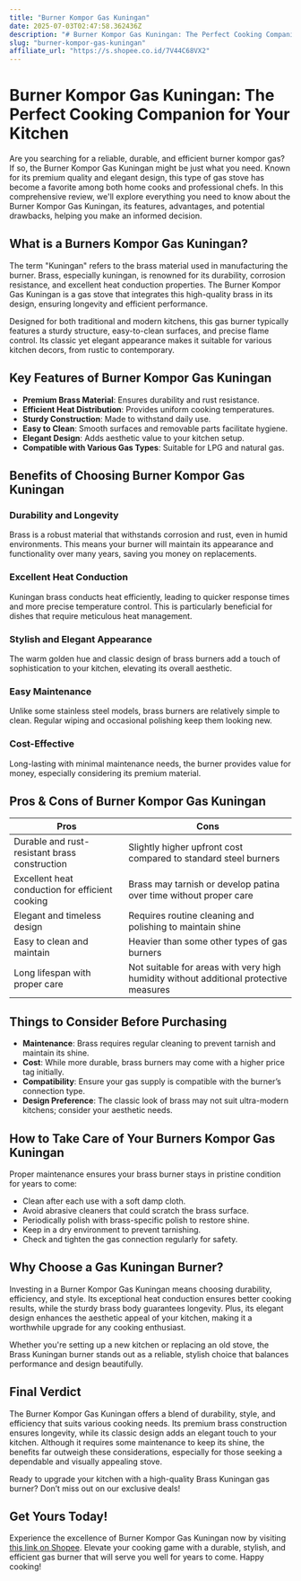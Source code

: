 ```yaml
---
title: "Burner Kompor Gas Kuningan"
date: 2025-07-03T02:47:58.362436Z
description: "# Burner Kompor Gas Kuningan: The Perfect Cooking Companion for Your Kitchen..."
slug: "burner-kompor-gas-kuningan"
affiliate_url: "https://s.shopee.co.id/7V44C68VX2"
---
```

# Burner Kompor Gas Kuningan: The Perfect Cooking Companion for Your Kitchen

Are you searching for a reliable, durable, and efficient burner kompor gas? If so, the Burner Kompor Gas Kuningan might be just what you need. Known for its premium quality and elegant design, this type of gas stove has become a favorite among both home cooks and professional chefs. In this comprehensive review, we'll explore everything you need to know about the Burner Kompor Gas Kuningan, its features, advantages, and potential drawbacks, helping you make an informed decision.

## What is a Burners Kompor Gas Kuningan?

The term "Kuningan" refers to the brass material used in manufacturing the burner. Brass, especially kuningan, is renowned for its durability, corrosion resistance, and excellent heat conduction properties. The Burner Kompor Gas Kuningan is a gas stove that integrates this high-quality brass in its design, ensuring longevity and efficient performance.

Designed for both traditional and modern kitchens, this gas burner typically features a sturdy structure, easy-to-clean surfaces, and precise flame control. Its classic yet elegant appearance makes it suitable for various kitchen decors, from rustic to contemporary.

## Key Features of Burner Kompor Gas Kuningan

- **Premium Brass Material**: Ensures durability and rust resistance.
- **Efficient Heat Distribution**: Provides uniform cooking temperatures.
- **Sturdy Construction**: Made to withstand daily use.
- **Easy to Clean**: Smooth surfaces and removable parts facilitate hygiene.
- **Elegant Design**: Adds aesthetic value to your kitchen setup.
- **Compatible with Various Gas Types**: Suitable for LPG and natural gas.

## Benefits of Choosing Burner Kompor Gas Kuningan

### Durability and Longevity

Brass is a robust material that withstands corrosion and rust, even in humid environments. This means your burner will maintain its appearance and functionality over many years, saving you money on replacements.

### Excellent Heat Conduction

Kuningan brass conducts heat efficiently, leading to quicker response times and more precise temperature control. This is particularly beneficial for dishes that require meticulous heat management.

### Stylish and Elegant Appearance

The warm golden hue and classic design of brass burners add a touch of sophistication to your kitchen, elevating its overall aesthetic.

### Easy Maintenance

Unlike some stainless steel models, brass burners are relatively simple to clean. Regular wiping and occasional polishing keep them looking new.

### Cost-Effective

Long-lasting with minimal maintenance needs, the burner provides value for money, especially considering its premium material.

## Pros & Cons of Burner Kompor Gas Kuningan

| **Pros** | **Cons** |
|---------------------------|---------------------------------------------------------|
| Durable and rust-resistant brass construction | Slightly higher upfront cost compared to standard steel burners |
| Excellent heat conduction for efficient cooking | Brass may tarnish or develop patina over time without proper care |
| Elegant and timeless design | Requires routine cleaning and polishing to maintain shine |
| Easy to clean and maintain | Heavier than some other types of gas burners |
| Long lifespan with proper care | Not suitable for areas with very high humidity without additional protective measures |

## Things to Consider Before Purchasing

- **Maintenance**: Brass requires regular cleaning to prevent tarnish and maintain its shine.
- **Cost**: While more durable, brass burners may come with a higher price tag initially.
- **Compatibility**: Ensure your gas supply is compatible with the burner’s connection type.
- **Design Preference**: The classic look of brass may not suit ultra-modern kitchens; consider your aesthetic needs.

## How to Take Care of Your Burners Kompor Gas Kuningan

Proper maintenance ensures your brass burner stays in pristine condition for years to come:

- Clean after each use with a soft damp cloth.
- Avoid abrasive cleaners that could scratch the brass surface.
- Periodically polish with brass-specific polish to restore shine.
- Keep in a dry environment to prevent tarnishing.
- Check and tighten the gas connection regularly for safety.

## Why Choose a Gas Kuningan Burner?

Investing in a Burner Kompor Gas Kuningan means choosing durability, efficiency, and style. Its exceptional heat conduction ensures better cooking results, while the sturdy brass body guarantees longevity. Plus, its elegant design enhances the aesthetic appeal of your kitchen, making it a worthwhile upgrade for any cooking enthusiast.

Whether you're setting up a new kitchen or replacing an old stove, the Brass Kuningan burner stands out as a reliable, stylish choice that balances performance and design beautifully.

## Final Verdict

The Burner Kompor Gas Kuningan offers a blend of durability, style, and efficiency that suits various cooking needs. Its premium brass construction ensures longevity, while its classic design adds an elegant touch to your kitchen. Although it requires some maintenance to keep its shine, the benefits far outweigh these considerations, especially for those seeking a dependable and visually appealing stove.

Ready to upgrade your kitchen with a high-quality Brass Kuningan gas burner? Don’t miss out on our exclusive deals!

## Get Yours Today!

Experience the excellence of Burner Kompor Gas Kuningan now by visiting [this link on Shopee](https://s.shopee.co.id/7V44C68VX2). Elevate your cooking game with a durable, stylish, and efficient gas burner that will serve you well for years to come. Happy cooking!